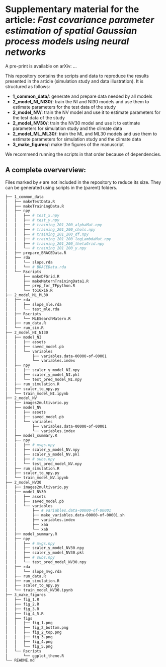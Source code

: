 # Supplementary material for the article: _Fast covariance parameter estimation of spatial Gaussian process models using neural networks_

A pre-print is available on arXiv: ...

This repository contains the scripts and data to reproduce the results presented in the article (simulation study and data illustration).
It is structured as follows:

* **1_common_data/**: generate and prepare data needed by all models
* **2_model_NI_NI30/**: train the NI and NI30 models and use them to estimate parameters for the test data of the study
* **2_model_NV/**: train the NV model and use it to estimate parameters for the test data of the study
* **2_model_NV30/**: train the NV30 model and use it to estimate parameters for simulation study and the climate data
* **2_model_ML_ML30/**: train the ML and ML30 models and use them to estimate parameters for simulation study and the climate data
* **3_make_figures/**: make the figures of the manuscript

We recommend running the scripts in that order because of dependencies. 


## A complete oververview:

Files marked by `#` are not included in the repository to reduce its size.
They can be generated using scripts in the (parent) folders.

```bash
├── 1_common_data
│   ├── makeTestData.R
│   ├── makeTrainingData.R
│   ├── npy
│   │   ├── # test_x.npy 
│   │   ├── # test_y.npy
│   │   ├── # training_201_200_alphaMat.npy
│   │   ├── # training_201_200_chols.npy
│   │   ├── # training_201_200_df.npy
│   │   ├── # training_201_200_logLambdaMat.npy
│   │   ├── # training_201_200_thetaGrid.npy
│   │   └── # training_201_200_y.npy
│   ├── prepare_BRACEData.R
│   ├── rda
│   │   └── slope.rda
│   │   └── # BRACEData.rda
│   └── Rscripts
│       ├── makeDFGrid.R
│       ├── makeMaternTrainingData1.R
│       ├── prep_for_TFpython.R
│       └── to16x16.R
├── 2_model_ML_ML30
│   ├── rda
│   │   ├── slope_mle.rda
│   │   └── test_mle.rda
│   ├── Rscripts
│   │   └── MLESearchMatern.R
│   ├── run_data.R
│   └── run_sim.R
├── 2_model_NI_NI30
│   ├── model_NI
│   │   ├── assets
│   │   ├── saved_model.pb
│   │   └── variables
│   │       ├── variables.data-00000-of-00001
│   │       └── variables.index
│   ├── npy
│   │   ├── scaler_y_model_NI.npy
│   │   ├── scaler_y_model_NI.pkl
│   │   └── test_pred_model_NI.npy
│   ├── run_simulation.R
│   ├── scaler_to_npy.py
│   └── train_model_NI.ipynb
├── 2_model_NV
│   ├── images2multivario.py
│   ├── model_NV
│   │   ├── assets
│   │   ├── saved_model.pb
│   │   └── variables
│   │       ├── variables.data-00000-of-00001
│   │       └── variables.index
│   ├── model_summary.R
│   ├── npy
│   │   ├── # mvgs.npy
│   │   ├── scaler_y_model_NV.npy
│   │   ├── scaler_y_model_NV.pkl
│   │   ├── # subs.npy
│   │   └── test_pred_model_NV.npy
│   ├── run_simulation.R
│   ├── scaler_to_npy.py
│   └── train_model_NV.ipynb
├── 2_model_NV30
│   ├── images2multivario.py
│   ├── model_NV30
│   │   ├── assets
│   │   ├── saved_model.pb
│   │   └── variables
│   │       ├── # variables.data-00000-of-00001
│   │       ├── make_variables.data-00000-of-00001.sh
│   │       ├── variables.index
│   │       ├── xaa
│   │       └── xab
│   ├── model_summary.R
│   ├── npy
│   │   ├── # mvgs.npy
│   │   ├── scaler_y_model_NV30.npy
│   │   ├── scaler_y_model_NV30.pkl
│   │   ├── # subs.npy
│   │   └── test_pred_model_NV30.npy
│   ├── rda
│   │   └── slope_mvg.rda
│   ├── run_data.R
│   ├── run_simulation.R
│   ├── scaler_to_npy.py
│   └── train_model_NV30.ipynb
├── 3_make_figures
│   ├── fig_1.R
│   ├── fig_2.R
│   ├── fig_3.R
│   ├── fig_4_5.R
│   ├── figs
│   │   ├── fig_1.png
│   │   ├── fig_2_bottom.png
│   │   ├── fig_2_top.png
│   │   ├── fig_3.png
│   │   ├── fig_4.png
│   │   └── fig_5.png
│   └── Rscripts
│       └── ggplot_theme.R
└── README.md
```
